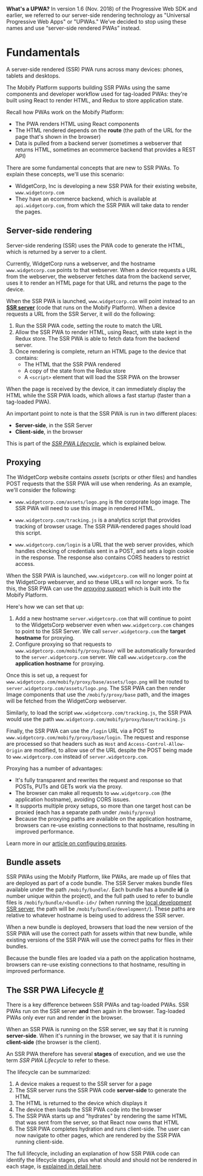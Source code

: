 <div class="c-callout">
  <p>
    <strong>What's a UPWA?</strong> In version 1.6 (Nov. 2018) of the Progressive Web SDK and earlier, we referred to our server-side rendering technology as "Universal Progressive Web Apps" or "UPWAs." We’ve decided to stop using these names and use “server-side rendered PWAs” instead.
  </p>
</div>

# Fundamentals

A server-side rendered (SSR) PWA runs across many devices: phones, tablets and desktops.

The Mobify Platform supports building SSR PWAs using the same components and developer workflow used for tag-loaded PWAs: they're built using React to render HTML, and Redux to store application state.

Recall how PWAs work on the Mobify Platform:
* The PWA renders HTML using React components
* The HTML rendered depends on the **route** (the path of the URL for the page that's shown in the browser)
* Data is pulled from a backend server (sometimes a webserver that returns
HTML, sometimes an ecommerce backend that provides a REST API)

There are some fundamental concepts that are new to SSR PWAs. To explain these concepts, we'll use this scenario:
* WidgetCorp, Inc is developing a new SSR PWA for their existing
  website, `www.widgetcorp.com`
* They have an ecommerce backend, which is available at `api.widgetcorp.com`, from which the SSR PWA will take data to render the pages.  

## Server-side rendering

Server-side rendering (SSR) uses the PWA code to generate the HTML, which is returned by a server to a client.

Currently, WidgetCorp runs a webserver, and the hostname `www.widgetcorp.com` points to that webserver. When a device requests a URL from the webserver, the webserver fetches data from the backend server, uses it to render an HTML page for that URL and returns the page to the device.

When the SSR PWA is launched, `www.widgetcorp.com` will point instead to an **[SSR server](https://docs.mobify.com/progressive-web/latest/utility-functions/reference/SSRServer.html)** (code that runs on the Mobify Platform). When a device
requests a URL from the SSR Server, it will do the following:
1. Run the SSR PWA code, setting the route to match the URL
2. Allow the SSR PWA to render HTML, using React, with state kept in the
Redux store. The SSR PWA is able to fetch data from the backend server.
3. Once rendering is complete, return an HTML page to the device that contains:
    * The HTML that the SSR PWA rendered
    * A copy of the state from the Redux store
    * A `<script>` element that will load the SSR PWA on the browser

When the page is received by the device, it can immediately display the HTML while the SSR PWA loads, which allows a fast startup (faster than a tag-loaded PWA).

An important point to note is that the SSR PWA is run in two different places:
* **Server-side**, in the SSR Server
* **Client-side**, in the browser

This is part of the [*SSR PWA Lifecycle*](#SSRLifecycle), which is explained below.

## Proxying
The WidgetCorp website contains *assets* (scripts or other files) and handles POST requests that the SSR PWA will use when rendering. As an example, we'll consider the following:

* `www.widgetcorp.com/assets/logo.png` is the corporate logo image. The SSR PWA will need to use this image in rendered HTML.

* `www.widgetcorp.com/tracking.js` is a analytics script that provides tracking of browser usage. The SSR PWA-rendered pages should load this script.

* `www.widgetcorp.com/login` is a URL that the web server provides, which
  handles checking of credentials sent in a POST, and sets a login cookie in the response. The response also contains CORS headers to restrict
  access.
  
When the SSR PWA is launched, `www.widgetcorp.com` will no longer point at
the WidgetCorp webserver, and so these URLs will no longer work. To fix this, the SSR PWA can use the [*proxying* support](../proxying/) which is built into the Mobify Platform.

Here's how we can set that up:
1. Add a new hostname `server.widgetcorp.com` that will continue to point to the WidgetsCorp webserver even when `www.widgetcorp.com` changes to point to the SSR Server. We call `server.widgetcorp.com` the **target hostname** for proxying.
2. Configure proxying so that requests to `www.widgetcorp.com/mobify/proxy/base/` will be automatically forwarded to the `server.widgetcorp.com` server. We call `www.widgetcorp.com` the **application hostname** for proxying.
   
Once this is set up, a request for `www.widgetcorp.com/mobify/proxy/base/assets/logo.png`
will be routed to `server.widgetcorp.com/assets/logo.png`. The SSR PWA can then render Image components that use the `/mobify/proxy/base` path, and the images will be fetched from the WidgetCorp webserver.

Similarly, to load the script `www.widgetcorp.com/tracking.js`, the SSR PWA would use the path `www.widgetcorp.com/mobify/proxy/base/tracking.js`

Finally, the SSR PWA can use the `/login` URL via a POST to `www.widgetcorp.com/mobify/proxy/base/login`. The
request and response are processed so that headers such as `Host` and
`Access-Control-Allow-Origin` are modified, to allow use of the URL
despite the POST being made to `www.widgetcorp.com` instead of
`server.widgetcorp.com`.

Proxying has a number of advantages:
* It's fully transparent and rewrites the request and response so that POSTs,
  PUTs and GETs work via the proxy.
* The browser can make all requests to `www.widgetcorp.com` (the application
  hostname), avoiding CORS issues.
* It supports multiple proxy setups, so more than one target host can be
  proxied (each has a separate path under `/mobify/proxy`)
* Because the proxying paths are available on the application hostname,
  browsers can re-use existing connections to that hostname, resulting
  in improved performance.

Learn more in our [article on configuring proxies](../proxying/).

## Bundle assets

SSR PWAs using the Mobify Platform, like PWAs, are made up of files that
are deployed as part of a code bundle.
The SSR Server makes bundle files available under the path `/mobify/bundle/`.
Each bundle has a bundle **id** (a number unique within the project), and the full path used to refer to bundle files is `/mobify/bundle/<bundle-id>/` (when running the [local development SSR server](../../reference/upwa/ssr-server#localDevServer), the path will be `/mobify/bundle/development/`). These paths are relative to whatever hostname is being used to address the SSR server.

When a new bundle is deployed, browsers that load the new version of the SSR PWA will use the correct path for assets within that new bundle, while existing versions of the SSR PWA will use the correct paths for files in their bundles.

Because the bundle files are loaded via a path on the application hostname, browsers can re-use existing connections to that hostname, resulting in improved performance.

## The SSR PWA Lifecycle <a name="SSRLifecycle" href="#SSRLifecycle">#</a>
There is a key difference between SSR PWAs and tag-loaded PWAs. SSR PWAs run on the SSR server **and** then again in the browser. Tag-loaded PWAs only ever run and render in the browser.

When an SSR PWA is running on the SSR server, we say that it is running
**server-side**. When it's running in the browser, we say that it is running **client-side** (the browser is the client). 

An SSR PWA therefore has several **stages** of execution, and we use the
term _SSR PWA Lifecycle_ to refer to these.

The lifecycle can be summarized:
1. A device makes a request to the SSR server for a page
2. The SSR server runs the SSR PWA code **server-side** to generate the HTML
3. The HTML is returned to the device which displays it
4. The device then loads the SSR PWA code into the browser
5. The SSR PWA starts up and "hydrates" by rendering the same HTML that
   was sent from the server, so that React now owns that HTML
6. The SSR PWA completes hydration and runs client-side. The user can now
   navigate to other pages, which are rendered by the SSR PWA running
   client-side.   

The full lifecycle, including an explanation of how SSR PWA code can identify the lifecycle stages, plus what should and should not be rendered in each stage, is [explained in detail here](../../reference/upwa/lifecycle).

